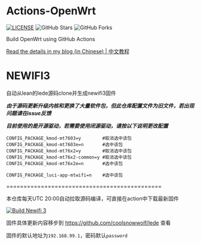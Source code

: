 # Actions-OpenWrt

[![LICENSE](https://img.shields.io/github/license/mashape/apistatus.svg?style=flat-square&label=LICENSE)](https://github.com/P3TERX/Actions-OpenWrt/blob/master/LICENSE)
![GitHub Stars](https://img.shields.io/github/stars/P3TERX/Actions-OpenWrt.svg?style=flat-square&label=Stars&logo=github)
![GitHub Forks](https://img.shields.io/github/forks/P3TERX/Actions-OpenWrt.svg?style=flat-square&label=Forks&logo=github)

Build OpenWrt using GitHub Actions

[Read the details in my blog (in Chinese) | 中文教程](https://p3terx.com/archives/build-openwrt-with-github-actions.html)

# NEWIFI3

 自动从lean的lede源码clone并生成newifi3固件 
 
 ***由于源码更新升级内核和更换了大量软件包，但此仓库配置文件为旧文件，若出现问题请在issue反馈***

***目前使用的是开源驱动，若需要使用闭源驱动，请按以下说明更改配置***
```
CONFIG_PACKAGE_kmod-mt7603=y        #取消选中该包
CONFIG_PACKAGE_kmod-mt7603e=n       #选中该包
CONFIG_PACKAGE_kmod-mt76x2=y        #取消选中该包
CONFIG_PACKAGE_kmod-mt76x2-common=y #取消选中该包
CONFIG_PACKAGE_kmod-mt76x2e=n       #选中该包

CONFIG_PACKAGE_luci-app-mtwifi=n    #选中该包
```

=============================================

本仓库每天UTC 20:00自动拉取源码编译，可直接在action中下载最新固件

[![Build Newifi 3](https://github.com/Cathgao/newifi3/actions/workflows/build-gdock.yml/badge.svg)](https://github.com/Cathgao/newifi3/actions/workflows/build-gdock.yml)

固件具体更新内容移步到 https://github.com/coolsnowwolf/lede 查看

固件的默认地址为`192.168.99.1`，密码默认`password`

